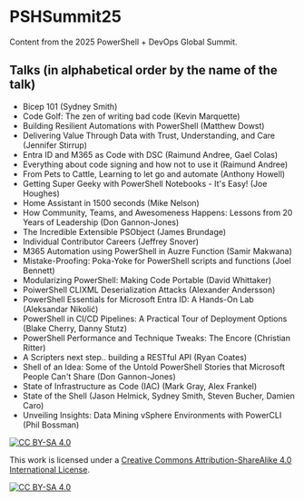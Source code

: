 # PSHSummit25

Content from the 2025 PowerShell + DevOps Global Summit.

## Talks (in alphabetical order by the name of the talk)

- Bicep 101 (Sydney Smith)
- Code Golf: The zen of writing bad code (Kevin Marquette)
- Building Resilient Automations with PowerShell (Matthew Dowst)
- Delivering Value Through Data with Trust, Understanding, and Care (Jennifer Stirrup)
- Entra ID and M365 as Code with DSC (Raimund Andree, Gael Colas)
- Everything about code signing and how not to use it (Raimund Andree)
- From Pets to Cattle, Learning to let go and automate (Anthony Howell)
- Getting Super Geeky with PowerShell Notebooks - It's Easy! (Joe Houghes)
- Home Assistant in 1500 seconds (Mike Nelson)
- How Community, Teams, and Awesomeness Happens: Lessons from 20 Years of Leadership (Don Gannon-Jones)
- The Incredible Extensible PSObject (James Brundage)
- Individual Contributor Careers (Jeffrey Snover)
- M365 Automation using PowerShell in Auzre Function (Samir Makwana)
- Mistake-Proofing: Poka-Yoke for PowerShell scripts and functions (Joel Bennett)
- Modularizing PowerShell: Making Code Portable (David Whittaker)
- PoiwerShell CLIXML Deserialization Attacks (Alexander Andersson)
- PowerShell Essentials for Microsoft Entra ID: A Hands-On Lab (Aleksandar Nikolić)
- PowerShell in CI/CD Pipelines: A Practical Tour of Deployment Options (Blake Cherry, Danny Stutz)
- PowerShell Performance and Technique Tweaks: The Encore (Christian Ritter)
- A Scripters next step.. building a RESTful API (Ryan Coates)
- Shell of an Idea: Some of the Untold PowerShell Stories that Microsoft People Can't Share (Don Gannon-Jones)
- State of Infrastructure as Code (IAC) (Mark Gray, Alex Frankel)
- State of the Shell (Jason Helmick, Sydney Smith, Steven Bucher, Damien Caro)
- Unveiling Insights: Data Mining vSphere Environments with PowerCLI (Phil Bossman)

[![CC BY-SA 4.0][cc-by-sa-shield]][cc-by-sa]

This work is licensed under a
[Creative Commons Attribution-ShareAlike 4.0 International License][cc-by-sa].

[![CC BY-SA 4.0][cc-by-sa-image]][cc-by-sa]

[cc-by-sa]: http://creativecommons.org/licenses/by-sa/4.0/
[cc-by-sa-image]: https://licensebuttons.net/l/by-sa/4.0/88x31.png
[cc-by-sa-shield]: https://img.shields.io/badge/License-CC%20BY--SA%204.0-lightgrey.svg
